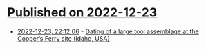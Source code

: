 # [Published on 2022-12-23](index.md)

* [2022-12-23, 22:12:06](https://news.ycombinator.com/item?id=34111182) - [Dating of a large tool assemblage at the Cooper’s Ferry site (Idaho, USA)](https://www.science.org/doi/10.1126/sciadv.ade1248)
